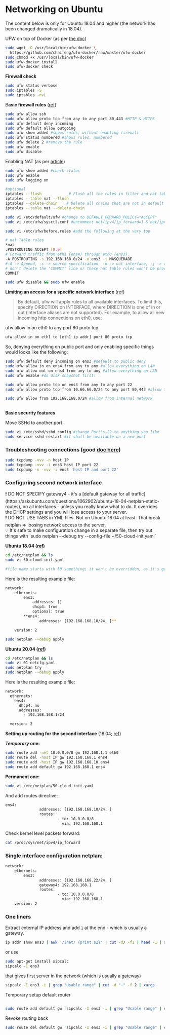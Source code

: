 # Networking on Ubuntu

The content below is only for Ubuntu 18.04 and higher (the network has been changed dramatically in 18.04).

UFW on top of Docker (as per [the doc](https://github.com/chaifeng/ufw-docker))
``` bash
sudo wget -O /usr/local/bin/ufw-docker \
  https://github.com/chaifeng/ufw-docker/raw/master/ufw-docker
sudo chmod +x /usr/local/bin/ufw-docker
sudo ufw-docker install
sudo ufw-docker check
```

**Firewall check**

```bash
sudo ufw status verbose
sudo iptables -S
sudo iptables -nvL
```

B**asic firewall rules** ([ref](https://www.digitalocean.com/community/tutorials/how-to-set-up-a-firewall-with-ufw-on-ubuntu-18-04#step-2-%E2%80%94-setting-up-default-policies))

```bash
sudo ufw allow ssh
sudo ufw allow proto tcp from any to any port 80,443 #HTTP & HTTPS
sudo ufw default deny incoming
sudo ufw default allow outgoing
sudo ufw show added #shows rules, without enabling firewall
sudo ufw status numbered #shows rules, numbered
sudo ufw delete 2 #remove the rule
sudo ufw enable
sudo ufw disable
```

Enabling NAT (as per [article](https://askubuntu.com/questions/1050816/ubuntu-18-04-as-a-router))

```bash
sudo ufw show added #check status
sudo ufw enable
sudo ufw logging on

#optional
iptables --flush            # Flush all the rules in filter and nat tables    
iptables --table nat --flush    
iptables --delete-chain    # Delete all chains that are not in default filter and nat table    
iptables --table nat --delete-chain

sudo vi /etc/default/ufw #change to DEFAULT_FORWARD_POLICY="ACCEPT"
sudo vi /etc/ufw/sysctl.conf #uncomment net/ipv4/ip_forward=1 & net/ipv4/conf/all/forwarding=1

sudo vi /etc/ufw/before.rules #add the following at the very top
```

```bash
# nat Table rules
*nat
:POSTROUTING ACCEPT [0:0]
# Forward traffic from eth1 (ens4) through eth0 (ens3).
-A POSTROUTING -s 192.168.168.0/24 -o ens3 -j MASQUERADE
#-A -> Append, -s -> source specification, -o -> out interface, -j -> where to jump
# don't delete the 'COMMIT' line or these nat table rules won't be processed
COMMIT
```

```bash
sudo ufw disable && sudo ufw enable
```

**Limiting an access for a specific network interface** ([ref](https://serverfault.com/questions/270715/ubuntu-ufw-set-a-rule-on-a-per-interface-basis))

> By default, ufw will apply rules to all available interfaces. To
limit  this,  specify DIRECTION on INTERFACE, where DIRECTION is
one of in or out (interface aliases  are  not  supported).   For
example,  to  allow  all  new incoming http connections on eth0,
use:

ufw allow in on eth0 to any port 80 proto tcp
> 

```bash
ufw allow in on eth1 to [eth1 ip addr] port 80 proto tcp
```

So, denying everything on public port and only enabling specific things would looks like the following:

```bash
sudo ufw default deny incoming on ens3 #default to public deny
sudo ufw allow in on ens4 from any to any #allow everything on LAN
sudo ufw allow out on ens4 from any to any #allow everything on LAN
sudo ufw enable #do disk snapshot first!

sudo ufw allow proto tcp on ens3 from any to any port 22
sudo ufw allow proto tcp from 10.66.66.0/24 to any port 80,443 #allow traffic via LAN

sudo ufw allow from 192.168.168.0/24 #allow from internal network
 
```

**Basic security features**

Move SSHd to another port

```bash
sudo vi /etc/sshd/sshd_config #change Port's 22 to anything you like
sudo service sshd restart #it shall be available on a new port

```

### Troubleshooting connections (good [doc here](https://help.mulesoft.com/s/article/How-to-capture-network-traffic-between-two-systems))

```bash
sudo tcpdump -vvv -n host IP
sudo tcpdump -vvv -i ens3 host IP port 22
sudo tcpdump -n -vvv -i ens3 'host IP and port 22'

```

### Configuring second network interface

<aside>
❗ DO NOT SPECIFY gateway4 - it's a [default gateway for all traffic](https://askubuntu.com/questions/1062902/ubuntu-18-04-netplan-static-routes), on all interfaces - unless you really know what to do.
It overrides the DHCP settings and you will lose access to your server.

</aside>

<aside>
❗ DO NOT USE TABS in YML files. Not on Ubuntu 18.04 at least. That break netplan ⇒ loosing network access to the server.

</aside>

<aside>
💡 It's safe to make configuration change in a separate file, then try out things with `sudo netplan --debug try --config-file ~/50-cloud-init.yaml`

</aside>

**Ubuntu 18.04 ([ref](https://serverspace.io/support/help/how-to-configure-static-ip-address-on-ubuntu-18-04/))**

```bash
cd /etc/netplan && ls
sudo vi 50-cloud-init.yaml

#file name starts with 50 something; it won't be overridden, as it's generated during the first init
```

Here is the resulting example file:

```bash
network:
    ethernets:
        ens3:
            addresses: []
            dhcp4: true
            optional: true
        **ens4:
               addresses: [192.168.168.10/24, ]**

    version: 2
```

```bash
sudo netplan --debug apply
```

**Ubuntu 20.04 ([ref](https://ostechnix.com/how-to-configure-ip-address-in-ubuntu-18-04-lts/))**

```bash
cd /etc/netplan && ls
sudo vi 01-netcfg.yaml
sudo netplan try
sudo netplan --debug apply
```

Here is the resulting example file:

```bash
network:
  ethernets:
    ens4:
      dhcp4: no
      addresses: 
        - 192.168.168.1/24

  version: 2
```

**Setting up routing for the second interface** (18.04; [ref](https://askubuntu.com/questions/1062902/ubuntu-18-04-netplan-static-routes/1062931#1062931?newreg=e938644cf7284879aa6c41b97ddad51c))

***Temporary* one:**

```bash
sudo route add -net 10.0.0.0/8 gw 192.168.1.1 eth0
sudo route del -host IP gw 192.168.168.1 ens4
sudo route add -host IP gw 192.168.168.10 ens4
sudo route add default gw 192.168.168.1 ens4
```

**Permanent one:**

```bash
sudo vi /etc/netplan/50-cloud-init.yaml
```

And add routes directive:

```bash
ens4:
               addresses: [192.168.168.10/24, ]
               routes:
                       - to: 10.0.0.0/8
                         via: 192.168.168.1
```

Check kernel level packets forward:

```bash
cat /proc/sys/net/ipv4/ip_forward
```

### Single interface configuration netplan:

```bash
network:
    ethernets:
        ens3:
               addresses: [192.168.168.22/24, ]
               gateway4: 192.168.168.1 
               routes:
                       - to: 10.0.0.0/8
                         via: 192.168.168.1
    version: 2
```

### One liners

Extract external IP address and add `1` at the end - which is usually a gateway.

```bash
ip addr show ens3 | awk '/inet/ {print $2}' | cut -d/ -f1 | head -1 | awk -F '.' '{ print $1"."$2"."$3"."1;}
```

or use 

```bash
sudo apt-get install sipcalc
sipcalc -I ens3
```

that gives first server in the network (which is usually a gateway)

```bash
sipcalc -I ens3 -i | grep "Usable range" | cut -d "-" -f 2 | xargs
```

Temporary setup default router

```bash

sudo route add default gw `sipcalc -I ens3 -i | grep "Usable range" | cut -d "-" -f 2 | xargs` ens3

```

Revoke routing back

```bash
sudo route del default gw `sipcalc -I ens3 -i | grep "Usable range" | cut -d "-" -f 2 | xargs` ens3
```